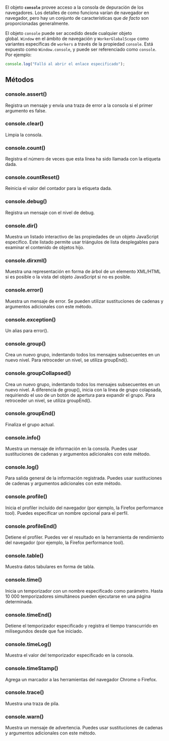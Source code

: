 El objeto **`console`** provee acceso a la consola de depuración de los navegadores. Los detalles de como funciona varían de navegador en navegador, pero hay un conjunto de características que _de facto_ son proporcionadas generalmente.

El objeto `console` puede ser accedido desde cualquier objeto global. `Window` en el ámbito de navegación y `WorkerGlobalScope` como variantes específicas de `workers` a través de la propiedad `console`. Está expuesto como `Window.console`, y puede ser referenciado como `console`. Por ejemplo:

```js
console.log("Falló al abrir el enlace especificado");
```
## Métodos 
### console.assert()

Registra un mensaje y envía una traza de error a la consola si el primer argumento es false.
### console.clear()

Limpia la consola.
### console.count()

Registra el número de veces que esta línea ha sido llamada con la etiqueta dada.
### console.countReset()

Reinicia el valor del contador para la etiqueta dada.
### console.debug()

Registra un mensaje con el nivel de debug.
### console.dir()

Muestra un listado interactivo de las propiedades de un objeto JavaScript específico. Este listado permite usar triángulos de lista desplegables para examinar el contenido de objetos hijo.
### console.dirxml()

Muestra una representación en forma de árbol de un elemento XML/HTML si es posible o la vista del objeto JavaScript si no es posible.
### console.error()

Muestra un mensaje de error. Se pueden utilizar sustituciones de cadenas y argumentos adicionales con este método.
### console.exception()

Un alias para error().
### console.group()

Crea un nuevo grupo, indentando todos los mensajes subsecuentes en un nuevo nivel. Para retroceder un nivel, se utiliza groupEnd().
### console.groupCollapsed()

Crea un nuevo grupo, indentando todos los mensajes subsecuentes en un nuevo nivel. A diferencia de group(), inicia con la línea de grupo colapsada, requiriendo el uso de un botón de apertura para expandir el grupo. Para retroceder un nivel, se utiliza groupEnd().
### console.groupEnd()

Finaliza el grupo actual.
### console.info()

Muestra un mensaje de información en la consola. Puedes usar sustituciones de cadenas y argumentos adicionales con este método.
### console.log()

Para salida general de la información registrada. Puedes usar sustituciones de cadenas y argumentos adicionales con este método.
### console.profile()

Inicia el profiler incluído del navegador (por ejemplo, la Firefox performance tool). Puedes especificar un nombre opcional para el perfil.
### console.profileEnd()

Detiene el profiler. Puedes ver el resultado en la herramienta de rendimiento del navegador (por ejemplo, la Firefox performance tool).
### console.table()

Muestra datos tabulares en forma de tabla.
### console.time()

Inicia un temporizador con un nombre especificado como parámetro. Hasta 10 000 temporizadores simultáneos pueden ejecutarse en una página determinada.
### console.timeEnd()

Detiene el temporizador especificado y registra el tiempo transcurrido en milisegundos desde que fue iniciado.
### console.timeLog()

Muestra el valor del temporizador especificado en la consola.
### console.timeStamp()

Agrega un marcador a las herramientas del navegador Chrome o Firefox.
### console.trace()

Muestra una traza de pila.
### console.warn()

Muestra un mensaje de advertencia. Puedes usar sustituciones de cadenas y argumentos adicionales con este método.